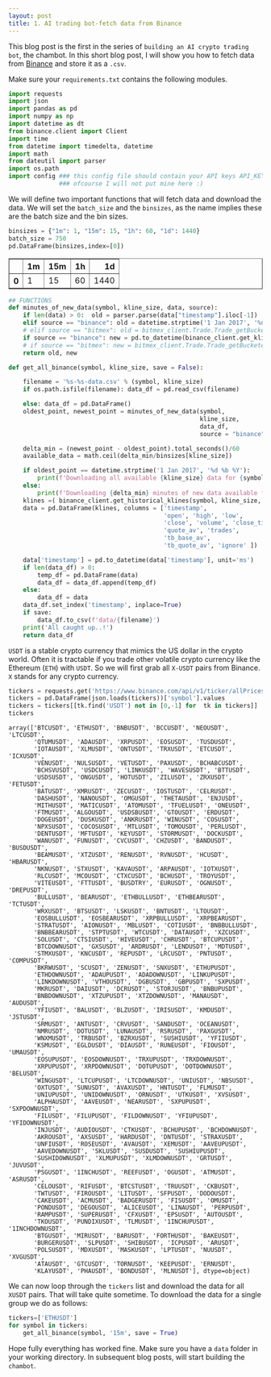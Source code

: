 ```yaml
---
layout: post
title: 1. AI trading bot-fetch data from Binance
---
```


<script src="https://cdn.plot.ly/plotly-latest.min.js"></script>

<script type="text/javascript" async
  src="https://cdn.mathjax.org/mathjax/latest/MathJax.js?config=TeX-MML-AM_CHTML">
</script>




This blog post is the first in the series of `building an AI crypto trading bot`, the chambot. In this short blog post, I will show you how to fetch data from [Binance](https://www.binance.com/en) and store it as a `.csv`. 

Make sure your `requirements.txt` contains the following modules.


```python
import requests
import json 
import pandas as pd 
import numpy as np 
import datetime as dt 
from binance.client import Client
import time
from datetime import timedelta, datetime
import math
from dateutil import parser
import os.path
import config ### this config file should contain your API keys API_KEY_BINANCE and API_SECRET_BINANCE
              ### ofcourse I will not put mine here :) 
```

We will define two important functions that will fetch data and download the data. We will set the `batch_size` and the `binsizes`, as the name implies these are the batch size and the bin sizes. 


```python
binsizes = {"1m": 1, "15m": 15, "1h": 60, "1d": 1440}
batch_size = 750
pd.DataFrame(binsizes,index=[0])
```




<div>
<style scoped>
    .dataframe tbody tr th:only-of-type {
        vertical-align: middle;
    }

    .dataframe tbody tr th {
        vertical-align: top;
    }

    .dataframe thead th {
        text-align: right;
    }
</style>
<table border="1" class="dataframe">
  <thead>
    <tr style="text-align: right;">
      <th></th>
      <th>1m</th>
      <th>15m</th>
      <th>1h</th>
      <th>1d</th>
    </tr>
  </thead>
  <tbody>
    <tr>
      <th>0</th>
      <td>1</td>
      <td>15</td>
      <td>60</td>
      <td>1440</td>
    </tr>
  </tbody>
</table>
</div>




```python
## FUNCTIONS
def minutes_of_new_data(symbol, kline_size, data, source):
    if len(data) > 0:  old = parser.parse(data["timestamp"].iloc[-1])
    elif source == "binance": old = datetime.strptime('1 Jan 2017', '%d %b %Y')
    # elif source == "bitmex": old = bitmex_client.Trade.Trade_getBucketed(symbol=symbol, binSize=kline_size, count=1, reverse=False).result()[0][0]['timestamp']
    if source == "binance": new = pd.to_datetime(binance_client.get_klines(symbol=symbol, interval=kline_size)[-1][0], unit='ms')
    # if source == "bitmex": new = bitmex_client.Trade.Trade_getBucketed(symbol=symbol, binSize=kline_size, count=1, reverse=True).result()[0][0]['timestamp']
    return old, new

def get_all_binance(symbol, kline_size, save = False):

    filename = '%s-%s-data.csv' % (symbol, kline_size)
    if os.path.isfile(filename): data_df = pd.read_csv(filename)

    else: data_df = pd.DataFrame()
    oldest_point, newest_point = minutes_of_new_data(symbol, 
                                                     kline_size, 
                                                     data_df, 
                                                     source = "binance")

    delta_min = (newest_point - oldest_point).total_seconds()/60
    available_data = math.ceil(delta_min/binsizes[kline_size])

    if oldest_point == datetime.strptime('1 Jan 2017', '%d %b %Y'): 
        print(f'Downloading all available {kline_size} data for {symbol}. Be patient..!')
    else: 
        print(f'Downloading {delta_min} minutes of new data available for {symbol}, i.e. {available_data} instances of {kline_size} data.')
    klines =( binance_client.get_historical_klines(symbol, kline_size, oldest_point.strftime("%d %b %Y %H:%M:%S"), newest_point.strftime("%d %b %Y %H:%M:%S")))
    data = pd.DataFrame(klines, columns = ['timestamp', 
                                           'open', 'high', 'low', 
                                           'close', 'volume', 'close_time', 
                                           'quote_av', 'trades', 
                                           'tb_base_av', 
                                           'tb_quote_av', 'ignore' ])

    data['timestamp'] = pd.to_datetime(data['timestamp'], unit='ms')
    if len(data_df) > 0:
        temp_df = pd.DataFrame(data)
        data_df = data_df.append(temp_df)
    else: 
        data_df = data
    data_df.set_index('timestamp', inplace=True)
    if save: 
        data_df.to_csv(f'data/{filename}')
    print('All caught up..!')
    return data_df

```

`USDT` is a stable crypto currency that mimics the US dollar in the crypto world. Often it is  tractable if you trade other volatile crypto currency like the Ethereum (`ETH`) with `USDT`. So we will first grab all `X-USDT` pairs from Binance. `X` stands for any crypto currency.


```python
tickers = requests.get('https://www.binance.com/api/v1/ticker/allPrices').text
tickers = pd.DataFrame(json.loads(tickers))['symbol'].values
tickers = tickers[[tk.find('USDT') not in [0,-1] for  tk in tickers]]
tickers
```




    array(['BTCUSDT', 'ETHUSDT', 'BNBUSDT', 'BCCUSDT', 'NEOUSDT', 'LTCUSDT',
           'QTUMUSDT', 'ADAUSDT', 'XRPUSDT', 'EOSUSDT', 'TUSDUSDT',
           'IOTAUSDT', 'XLMUSDT', 'ONTUSDT', 'TRXUSDT', 'ETCUSDT', 'ICXUSDT',
           'VENUSDT', 'NULSUSDT', 'VETUSDT', 'PAXUSDT', 'BCHABCUSDT',
           'BCHSVUSDT', 'USDCUSDT', 'LINKUSDT', 'WAVESUSDT', 'BTTUSDT',
           'USDSUSDT', 'ONGUSDT', 'HOTUSDT', 'ZILUSDT', 'ZRXUSDT', 'FETUSDT',
           'BATUSDT', 'XMRUSDT', 'ZECUSDT', 'IOSTUSDT', 'CELRUSDT',
           'DASHUSDT', 'NANOUSDT', 'OMGUSDT', 'THETAUSDT', 'ENJUSDT',
           'MITHUSDT', 'MATICUSDT', 'ATOMUSDT', 'TFUELUSDT', 'ONEUSDT',
           'FTMUSDT', 'ALGOUSDT', 'USDSBUSDT', 'GTOUSDT', 'ERDUSDT',
           'DOGEUSDT', 'DUSKUSDT', 'ANKRUSDT', 'WINUSDT', 'COSUSDT',
           'NPXSUSDT', 'COCOSUSDT', 'MTLUSDT', 'TOMOUSDT', 'PERLUSDT',
           'DENTUSDT', 'MFTUSDT', 'KEYUSDT', 'STORMUSDT', 'DOCKUSDT',
           'WANUSDT', 'FUNUSDT', 'CVCUSDT', 'CHZUSDT', 'BANDUSDT', 'BUSDUSDT',
           'BEAMUSDT', 'XTZUSDT', 'RENUSDT', 'RVNUSDT', 'HCUSDT', 'HBARUSDT',
           'NKNUSDT', 'STXUSDT', 'KAVAUSDT', 'ARPAUSDT', 'IOTXUSDT',
           'RLCUSDT', 'MCOUSDT', 'CTXCUSDT', 'BCHUSDT', 'TROYUSDT',
           'VITEUSDT', 'FTTUSDT', 'BUSDTRY', 'EURUSDT', 'OGNUSDT', 'DREPUSDT',
           'BULLUSDT', 'BEARUSDT', 'ETHBULLUSDT', 'ETHBEARUSDT', 'TCTUSDT',
           'WRXUSDT', 'BTSUSDT', 'LSKUSDT', 'BNTUSDT', 'LTOUSDT',
           'EOSBULLUSDT', 'EOSBEARUSDT', 'XRPBULLUSDT', 'XRPBEARUSDT',
           'STRATUSDT', 'AIONUSDT', 'MBLUSDT', 'COTIUSDT', 'BNBBULLUSDT',
           'BNBBEARUSDT', 'STPTUSDT', 'WTCUSDT', 'DATAUSDT', 'XZCUSDT',
           'SOLUSDT', 'CTSIUSDT', 'HIVEUSDT', 'CHRUSDT', 'BTCUPUSDT',
           'BTCDOWNUSDT', 'GXSUSDT', 'ARDRUSDT', 'LENDUSDT', 'MDTUSDT',
           'STMXUSDT', 'KNCUSDT', 'REPUSDT', 'LRCUSDT', 'PNTUSDT', 'COMPUSDT',
           'BKRWUSDT', 'SCUSDT', 'ZENUSDT', 'SNXUSDT', 'ETHUPUSDT',
           'ETHDOWNUSDT', 'ADAUPUSDT', 'ADADOWNUSDT', 'LINKUPUSDT',
           'LINKDOWNUSDT', 'VTHOUSDT', 'DGBUSDT', 'GBPUSDT', 'SXPUSDT',
           'MKRUSDT', 'DAIUSDT', 'DCRUSDT', 'STORJUSDT', 'BNBUPUSDT',
           'BNBDOWNUSDT', 'XTZUPUSDT', 'XTZDOWNUSDT', 'MANAUSDT', 'AUDUSDT',
           'YFIUSDT', 'BALUSDT', 'BLZUSDT', 'IRISUSDT', 'KMDUSDT', 'JSTUSDT',
           'SRMUSDT', 'ANTUSDT', 'CRVUSDT', 'SANDUSDT', 'OCEANUSDT',
           'NMRUSDT', 'DOTUSDT', 'LUNAUSDT', 'RSRUSDT', 'PAXGUSDT',
           'WNXMUSDT', 'TRBUSDT', 'BZRXUSDT', 'SUSHIUSDT', 'YFIIUSDT',
           'KSMUSDT', 'EGLDUSDT', 'DIAUSDT', 'RUNEUSDT', 'FIOUSDT', 'UMAUSDT',
           'EOSUPUSDT', 'EOSDOWNUSDT', 'TRXUPUSDT', 'TRXDOWNUSDT',
           'XRPUPUSDT', 'XRPDOWNUSDT', 'DOTUPUSDT', 'DOTDOWNUSDT', 'BELUSDT',
           'WINGUSDT', 'LTCUPUSDT', 'LTCDOWNUSDT', 'UNIUSDT', 'NBSUSDT',
           'OXTUSDT', 'SUNUSDT', 'AVAXUSDT', 'HNTUSDT', 'FLMUSDT',
           'UNIUPUSDT', 'UNIDOWNUSDT', 'ORNUSDT', 'UTKUSDT', 'XVSUSDT',
           'ALPHAUSDT', 'AAVEUSDT', 'NEARUSDT', 'SXPUPUSDT', 'SXPDOWNUSDT',
           'FILUSDT', 'FILUPUSDT', 'FILDOWNUSDT', 'YFIUPUSDT', 'YFIDOWNUSDT',
           'INJUSDT', 'AUDIOUSDT', 'CTKUSDT', 'BCHUPUSDT', 'BCHDOWNUSDT',
           'AKROUSDT', 'AXSUSDT', 'HARDUSDT', 'DNTUSDT', 'STRAXUSDT',
           'UNFIUSDT', 'ROSEUSDT', 'AVAUSDT', 'XEMUSDT', 'AAVEUPUSDT',
           'AAVEDOWNUSDT', 'SKLUSDT', 'SUSDUSDT', 'SUSHIUPUSDT',
           'SUSHIDOWNUSDT', 'XLMUPUSDT', 'XLMDOWNUSDT', 'GRTUSDT', 'JUVUSDT',
           'PSGUSDT', '1INCHUSDT', 'REEFUSDT', 'OGUSDT', 'ATMUSDT', 'ASRUSDT',
           'CELOUSDT', 'RIFUSDT', 'BTCSTUSDT', 'TRUUSDT', 'CKBUSDT',
           'TWTUSDT', 'FIROUSDT', 'LITUSDT', 'SFPUSDT', 'DODOUSDT',
           'CAKEUSDT', 'ACMUSDT', 'BADGERUSDT', 'FISUSDT', 'OMUSDT',
           'PONDUSDT', 'DEGOUSDT', 'ALICEUSDT', 'LINAUSDT', 'PERPUSDT',
           'RAMPUSDT', 'SUPERUSDT', 'CFXUSDT', 'EPSUSDT', 'AUTOUSDT',
           'TKOUSDT', 'PUNDIXUSDT', 'TLMUSDT', '1INCHUPUSDT', '1INCHDOWNUSDT',
           'BTGUSDT', 'MIRUSDT', 'BARUSDT', 'FORTHUSDT', 'BAKEUSDT',
           'BURGERUSDT', 'SLPUSDT', 'SHIBUSDT', 'ICPUSDT', 'ARUSDT',
           'POLSUSDT', 'MDXUSDT', 'MASKUSDT', 'LPTUSDT', 'NUUSDT', 'XVGUSDT',
           'ATAUSDT', 'GTCUSDT', 'TORNUSDT', 'KEEPUSDT', 'ERNUSDT',
           'KLAYUSDT', 'PHAUSDT', 'BONDUSDT', 'MLNUSDT'], dtype=object)



We can now loop through the `tickers` list and download the data for all `XUSDT` pairs. That will take quite sometime. To download the data for a single group we do as follows:


```python
tickers=['ETHUSDT']
for symbol in tickers:
    get_all_binance(symbol, '15m', save = True)
```

Hope fully everything has worked fine. Make sure you have a `data` folder in your working directory.  In subsequent blog posts, will start building the `chambot`.


